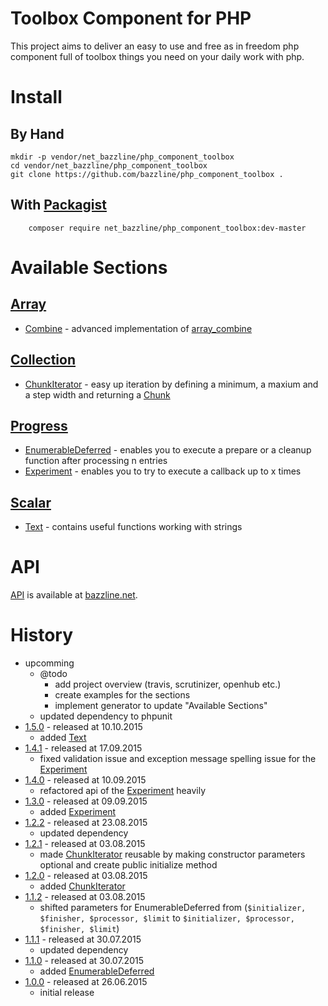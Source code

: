 # Toolbox Component for PHP

This project aims to deliver an easy to use and free as in freedom php component full of toolbox things you need on your daily work with php.

# Install

## By Hand

```
mkdir -p vendor/net_bazzline/php_component_toolbox
cd vendor/net_bazzline/php_component_toolbox
git clone https://github.com/bazzline/php_component_toolbox .
```

## With [Packagist](https://packagist.org/packages/net_bazzline/php_component_toolbox)

```
    composer require net_bazzline/php_component_toolbox:dev-master
```

# Available Sections

## [Array](https://github.com/bazzline/php_component_toolbox/tree/master/source/Net/Bazzline/Component/Toolbox/HashMap)

* [Combine](https://github.com/bazzline/php_component_toolbox/blob/master/source/Net/Bazzline/Component/Toolbox/HashMap/Combine.php) - advanced implementation of [array_combine](http://php.net/manual/en/function.array-combine.php)

## [Collection](https://github.com/bazzline/php_component_toolbox/tree/master/source/Net/Bazzline/Component/Toolbox/Collection)

* [ChunkIterator](https://github.com/bazzline/php_component_toolbox/blob/master/source/Net/Bazzline/Component/Toolbox/Collection/Chunk/ChunkIterator.php) - easy up iteration by defining a minimum, a maxium and a step width and returning a [Chunk](https://github.com/bazzline/php_component_toolbox/blob/master/source/Net/Bazzline/Component/Toolbox/Collection/Chunk/Chunk.php)

## [Progress](https://github.com/bazzline/php_component_toolbox/tree/master/source/Net/Bazzline/Component/Toolbox/Progress)

* [EnumerableDeferred](https://github.com/bazzline/php_component_toolbox/blob/master/source/Net/Bazzline/Component/Toolbox/Process/EnumerableDeferred.php) - enables you to execute a prepare or a cleanup function after processing n entries
* [Experiment](https://github.com/bazzline/php_component_toolbox/blob/master/source/Net/Bazzline/Component/Toolbox/Process/Experiment.php) - enables you to try to execute a callback up to x times

## [Scalar](https://github.com/bazzline/php_component_toolbox/blob/master/source/Net/Bazzline/Component/Toolbox/Scalar)

* [Text](https://github.com/bazzline/php_component_toolbox/blob/master/source/Net/Bazzline/Component/Toolbox/Scalar/Text.php) - contains useful functions working with strings

# API

[API](http://www.bazzline.net/efef04b8bf3867f969285f1160d52ee8a719940e/index.html) is available at [bazzline.net](http://www.bazzline.net).

# History

* upcomming
    * @todo
        * add project overview (travis, scrutinizer, openhub etc.)
        * create examples for the sections
        * implement generator to update "Available Sections"
    * updated dependency to phpunit
* [1.5.0](https://github.com/bazzline/php_component_toolbox/tree/1.5.0) - released at 10.10.2015
    * added [Text](https://github.com/bazzline/php_component_toolbox/blob/master/source/Net/Bazzline/Component/Toolbox/Scalar/Text.php)
* [1.4.1](https://github.com/bazzline/php_component_toolbox/tree/1.4.1) - released at 17.09.2015
    * fixed validation issue and exception message spelling issue for the [Experiment](https://github.com/bazzline/php_component_toolbox/blob/master/source/Net/Bazzline/Component/Toolbox/Process/Experiment.php)
* [1.4.0](https://github.com/bazzline/php_component_toolbox/tree/1.4.0) - released at 10.09.2015
    * refactored api of the [Experiment](https://github.com/bazzline/php_component_toolbox/blob/master/source/Net/Bazzline/Component/Toolbox/Process/Experiment.php) heavily
* [1.3.0](https://github.com/bazzline/php_component_toolbox/tree/1.3.0) - released at 09.09.2015
    * added [Experiment](https://github.com/bazzline/php_component_toolbox/blob/1.3.0/source/Net/Bazzline/Component/Toolbox/Process/Experiment.php)
* [1.2.2](https://github.com/bazzline/php_component_toolbox/tree/1.2.2) - released at 23.08.2015
    * updated dependency
* [1.2.1](https://github.com/bazzline/php_component_toolbox/tree/1.2.1) - released at 03.08.2015
    * made [ChunkIterator](https://github.com/bazzline/php_component_toolbox/blob/master/source/Net/Bazzline/Component/Toolbox/Collection/Chunk/ChunkIterator.php) reusable by making constructor parameters optional and create public initialize method
* [1.2.0](https://github.com/bazzline/php_component_toolbox/tree/1.2.0) - released at 03.08.2015
    * added [ChunkIterator](https://github.com/bazzline/php_component_toolbox/blob/master/source/Net/Bazzline/Component/Toolbox/Collection/Chunk/ChunkIterator.php)
* [1.1.2](https://github.com/bazzline/php_component_toolbox/tree/1.1.2) - released at 03.08.2015
    * shifted parameters for EnumerableDeferred from (`$initializer, $finisher, $processor, $limit` to `$initializer, $processor, $finisher, $limit`)
* [1.1.1](https://github.com/bazzline/php_component_toolbox/tree/1.1.1) - released at 30.07.2015
    * updated dependency
* [1.1.0](https://github.com/bazzline/php_component_toolbox/tree/1.1.0) - released at 30.07.2015
    * added [EnumerableDeferred](https://github.com/bazzline/php_component_toolbox/blob/master/source/Net/Bazzline/Component/Toolbox/Process/EnumerableDeferred.php)
* [1.0.0](https://github.com/bazzline/php_component_toolbox/tree/1.0.0) - released at 26.06.2015
    * initial release 
